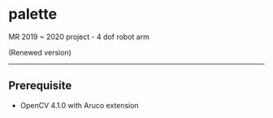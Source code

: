 # palette
 MR 2019 ~ 2020 project - 4 dof robot arm

(Renewed version)

---
## Prerequisite
- OpenCV 4.1.0 with Aruco extension